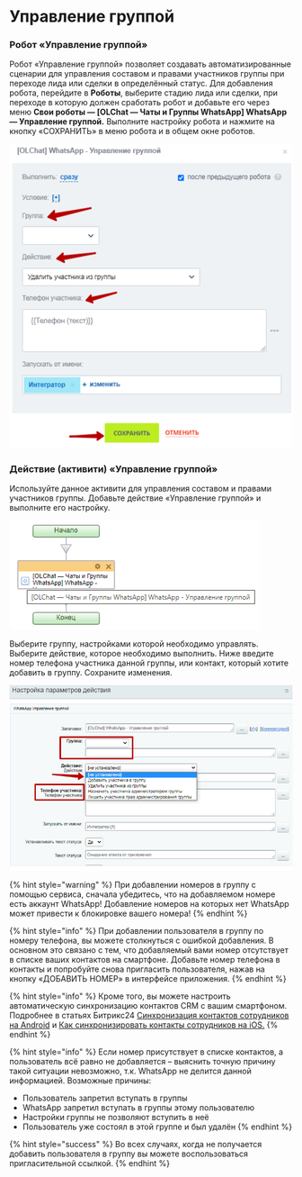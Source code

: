 # Управление группой

### Робот «Управление группой»

Робот «Управление группой» позволяет создавать автоматизированные сценарии для управления составом и правами участников группы при переходе лида или сделки в определённый статус. Для добавления робота, перейдите в **Роботы**, выберите стадию лида или сделки, при переходе в которую должен сработать робот и добавьте его через меню **Свои роботы — \[OLChat — Чаты и Группы WhatsApp] WhatsApp — Управление группой.** Выполните настройку робота и нажмите на кнопку «СОХРАНИТЬ» в меню робота и в общем окне роботов.

![](<../../.gitbook/assets/image (610).png>)

### Действие (активити) «Управление группой»

Используйте данное активити для управления составом и правами участников группы. Добавьте действие «Управление группой» и выполните его настройку.

![](<../../.gitbook/assets/image (74).png>)

Выберите группу, настройками которой необходимо управлять. Выберите действие, которое необходимо выполнить. Ниже введите номер телефона участника данной группы, или контакт, который хотите добавить в группу. Сохраните изменения.

![](<../../.gitbook/assets/image (693).png>)

{% hint style="warning" %}
При добавлении номеров в группу с помощью сервиса, сначала убедитесь, что на добавляемом номере есть аккаунт WhatsApp! Добавление номеров на которых нет WhatsApp может привести к блокировке вашего номера!
{% endhint %}

{% hint style="info" %}
При добавлении пользователя в группу по номеру телефона, вы можете столкнуться с ошибкой добавления. В основном это связано с тем, что добавляемый вами номер отсутствует в списке ваших контактов на смартфоне. Добавьте номер телефона в контакты и попробуйте снова пригласить пользователя, нажав на кнопку «ДОБАВИТЬ НОМЕР» в интерфейсе приложения.
{% endhint %}

{% hint style="info" %}
Кроме того, вы можете настроить автоматическую синхронизацию контактов CRM с вашим смартфоном. Подробнее в статьях Битрикс24 [Синхронизация контактов сотрудников на Android](https://helpdesk.bitrix24.ru/open/18043040/) и [Как синхронизировать контакты сотрудников на iOS.](https://helpdesk.bitrix24.ru/open/18001982/)
{% endhint %}

{% hint style="info" %}
Если номер присутствует в списке контактов, а пользователь всё равно не добавляется – выяснить точную причину такой ситуации невозможно, т.к. WhatsApp не делится данной информацией. Возможные причины:

* Пользователь запретил вступать в группы
* WhatsApp запретил вступать в группы этому пользователю
* Настройки группы не позволяют вступить в неё
* Пользователь уже состоял в этой группе и был удалён
{% endhint %}

{% hint style="success" %}
Во всех случаях, когда не получается добавить пользователя в группу вы можете воспользоваться пригласительной ссылкой.
{% endhint %}
